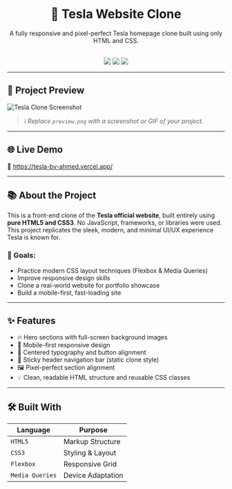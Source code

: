 <h1 align="center">🚗 Tesla Website Clone</h1>
<p align="center">
  A fully responsive and pixel-perfect Tesla homepage clone built using only HTML and CSS.
  <br><br>
 <p align="center">
  <img src="https://img.shields.io/badge/Responsive%20Design-%E2%9C%85-28a745?style=for-the-badge&logo=css3&logoColor=white" />
  <img src="https://img.shields.io/badge/Mobile%20Friendly-100%25-007BFF?style=for-the-badge&logo=googlechrome&logoColor=white" />
  <img src="https://img.shields.io/badge/Built%20With-HTML5%20%26%20CSS3-FF5722?style=for-the-badge&logo=html5&logoColor=white" />
</p>

---

## 📸 Project Preview

![Tesla Clone Screenshot](preview.png)

> ℹ️ *Replace `preview.png` with a screenshot or GIF of your project.*

---

## 🌐 Live Demo

🚀 https://tesla-by-ahmed.vercel.app/

---

## 📚 About the Project

This is a front-end clone of the **Tesla official website**, built entirely using **pure HTML5 and CSS3**. No JavaScript, frameworks, or libraries were used. This project replicates the sleek, modern, and minimal UI/UX experience Tesla is known for.

### 🎯 Goals:
- Practice modern CSS layout techniques (Flexbox & Media Queries)
- Improve responsive design skills
- Clone a real-world website for portfolio showcase
- Build a mobile-first, fast-loading site

---

## ✨ Features

- 🔥 Hero sections with full-screen background images
- 📱 Mobile-first responsive design
- 🎯 Centered typography and button alignment
- 🧭 Sticky header navigation bar (static clone style)
- 🖼️ Pixel-perfect section alignment
- 💡 Clean, readable HTML structure and reusable CSS classes

---

## 🛠️ Built With

| Language | Purpose            |
|----------|--------------------|
| `HTML5`  | Markup Structure   |
| `CSS3`   | Styling & Layout   |
| `Flexbox` | Responsive Grid   |
| `Media Queries` | Device Adaptation |
